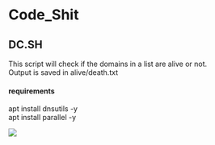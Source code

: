# Code_Shit

## DC.SH
This script will check if the domains in a list are alive or not.  
Output is saved in alive/death.txt

#### requirements

apt install dnsutils -y  
apt install parallel -y  

<img src="https://cdn.discordapp.com/attachments/289864065751318528/522780834529542144/dc.PNG">
